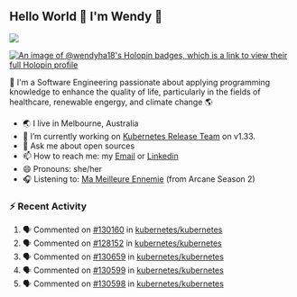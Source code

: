 ## Hello World 👋 I'm Wendy 🧃 
![](https://komarev.com/ghpvc/?username=wendy-ha18)

[![An image of @wendyha18's Holopin badges, which is a link to view their full Holopin profile](https://holopin.me/wendyha18)](https://holopin.io/@wendyha18)

🌱 I'm a Software Engineering passionate about applying programming knowledge to enhance the quality of life, particularly in the fields of healthcare, renewable engergy, and climate change 🌎

- 🌏 I live in Melbourne, Australia
- 🔭 I’m currently working on [Kubernetes Release Team](https://github.com/kubernetes/sig-release/tree/master) on v1.33.
- 💬 Ask me about open sources
- 📫 How to reach me: my [Email](mailto:wendyha.sut@gmail.com) or [Linkedin](https://www.linkedin.com/in/wendyha-sut/)
- 😄 Pronouns: she/her
- 🎧 Listening to: [Ma Meilleure Ennemie](https://www.youtube.com/watch?v=1F3OGIFnW1k) (from Arcane Season 2)

### :zap: Recent Activity

<!--START_SECTION:activity-->
1. 🗣 Commented on [#130160](https://github.com/kubernetes/kubernetes/pull/130160#issuecomment-2708787910) in [kubernetes/kubernetes](https://github.com/kubernetes/kubernetes)
2. 🗣 Commented on [#128152](https://github.com/kubernetes/kubernetes/pull/128152#issuecomment-2708787035) in [kubernetes/kubernetes](https://github.com/kubernetes/kubernetes)
3. 🗣 Commented on [#130659](https://github.com/kubernetes/kubernetes/issues/130659#issuecomment-2708137987) in [kubernetes/kubernetes](https://github.com/kubernetes/kubernetes)
4. 🗣 Commented on [#130599](https://github.com/kubernetes/kubernetes/pull/130599#issuecomment-2708136826) in [kubernetes/kubernetes](https://github.com/kubernetes/kubernetes)
5. 🗣 Commented on [#130598](https://github.com/kubernetes/kubernetes/issues/130598#issuecomment-2708135393) in [kubernetes/kubernetes](https://github.com/kubernetes/kubernetes)
<!--END_SECTION:activity-->
